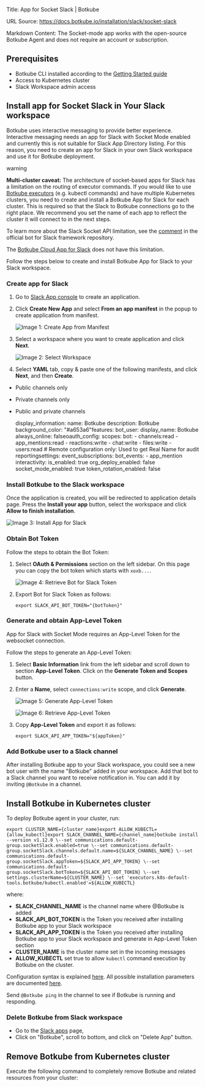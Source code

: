 Title: App for Socket Slack | Botkube

URL Source: https://docs.botkube.io/installation/slack/socket-slack

Markdown Content:
The Socket-mode app works with the open-source Botkube Agent and does not require an account or subscription.

Prerequisites[​](#prerequisites "Direct link to Prerequisites")
---------------------------------------------------------------

*   Botkube CLI installed according to the [Getting Started guide](https://docs.botkube.io/cli/getting-started#installation)
*   Access to Kubernetes cluster
*   Slack Workspace admin access

Install app for Socket Slack in Your Slack workspace[​](#install-app-for-socket-slack-in-your-slack-workspace "Direct link to Install app for Socket Slack in Your Slack workspace")
------------------------------------------------------------------------------------------------------------------------------------------------------------------------------------

Botkube uses interactive messaging to provide better experience. Interactive messaging needs an app for Slack with Socket Mode enabled and currently this is not suitable for Slack App Directory listing. For this reason, you need to create an app for Slack in your own Slack workspace and use it for Botkube deployment.

warning

**Multi-cluster caveat:** The architecture of socket-based apps for Slack has a limitation on the routing of executor commands. If you would like to use [Botkube executors](https://docs.botkube.io/plugins/) (e.g. kubectl commands) and have multiple Kubernetes clusters, you need to create and install a Botkube App for Slack for each cluster. This is required so that the Slack to Botkube connections go to the right place. We recommend you set the name of each app to reflect the cluster it will connect to in the next steps.

To learn more about the Slack Socket API limitation, see the [comment](https://github.com/slackapi/bolt-js/issues/1263#issuecomment-1006372826) in the official bot for Slack framework repository.

The [Botkube Cloud App for Slack](https://docs.botkube.io/installation/slack/cloud-slack) does not have this limitation.

Follow the steps below to create and install Botkube App for Slack to your Slack workspace.

### Create app for Slack[​](#create-app-for-slack "Direct link to Create app for Slack")

1.  Go to [Slack App console](https://api.slack.com/apps) to create an application.
    
2.  Click **Create New App** and select **From an app manifest** in the popup to create application from manifest.
    
    ![Image 1: Create App from Manifest](https://docs.botkube.io/assets/images/slack_add_app-716017a6575f393b49e2cd157c67fe48.png)
    
3.  Select a workspace where you want to create application and click **Next**.
    
    ![Image 2: Select Workspace](https://docs.botkube.io/assets/images/slack_select_workspace-082c3680c0653a819d556756493134d8.png)
    
4.  Select **YAML** tab, copy & paste one of the following manifests, and click **Next**, and then **Create**.
    

*   Public channels only
*   Private channels only
*   Public and private channels

    display_information:  name: Botkube  description: Botkube  background_color: "#a653a6"features:  bot_user:    display_name: Botkube    always_online: falseoauth_config:  scopes:    bot:      - channels:read      - app_mentions:read      - reactions:write      - chat:write      - files:write      - users:read # Remote configuration only: Used to get Real Name for audit reportingsettings:  event_subscriptions:    bot_events:      - app_mention  interactivity:    is_enabled: true  org_deploy_enabled: false  socket_mode_enabled: true  token_rotation_enabled: false

### Install Botkube to the Slack workspace[​](#install-botkube-to-the-slack-workspace "Direct link to Install Botkube to the Slack workspace")

Once the application is created, you will be redirected to application details page. Press the **Install your app** button, select the workspace and click **Allow to finish installation**.

![Image 3: Install App for Slack](https://docs.botkube.io/assets/images/slack_install_app-0c2fea83804d9a29ffe593d491d699c5.png)

### Obtain Bot Token[​](#obtain-bot-token "Direct link to Obtain Bot Token")

Follow the steps to obtain the Bot Token:

1.  Select **OAuth & Permissions** section on the left sidebar. On this page you can copy the bot token which starts with `xoxb...`.
    
    ![Image 4: Retrieve Bot for Slack Token](https://docs.botkube.io/assets/images/slack_retrieve_bot_token-98639453c7d18970dca8a4727a1c149e.png)
    
2.  Export Bot for Slack Token as follows:
    
        export SLACK_API_BOT_TOKEN="{botToken}"
    

### Generate and obtain App-Level Token[​](#generate-and-obtain-app-level-token "Direct link to Generate and obtain App-Level Token")

App for Slack with Socket Mode requires an App-Level Token for the websocket connection.

Follow the steps to generate an App-Level Token:

1.  Select **Basic Information** link from the left sidebar and scroll down to section **App-Level Token**. Click on the **Generate Token and Scopes** button.
    
2.  Enter a **Name**, select `connections:write` scope, and click **Generate**.
    
    ![Image 5: Generate App-Level Token](https://docs.botkube.io/assets/images/slack_generate_app_token-685ab59995edd5495a5f5cca626ae895.png)
    
    ![Image 6: Retrieve App-Level Token](https://docs.botkube.io/assets/images/slack_retrieve_app_token-512945b00d08d0fdcb7a25a09ec5a950.png)
    
3.  Copy **App-Level Token** and export it as follows:
    
        export SLACK_API_APP_TOKEN="${appToken}"
    

### Add Botkube user to a Slack channel[​](#add-botkube-user-to-a-slack-channel "Direct link to Add Botkube user to a Slack channel")

After installing Botkube app to your Slack workspace, you could see a new bot user with the name "Botkube" added in your workspace. Add that bot to a Slack channel you want to receive notification in. You can add it by inviting `@Botkube` in a channel.

Install Botkube in Kubernetes cluster[​](#install-botkube-in-kubernetes-cluster "Direct link to Install Botkube in Kubernetes cluster")
---------------------------------------------------------------------------------------------------------------------------------------

To deploy Botkube agent in your cluster, run:

    export CLUSTER_NAME={cluster_name}export ALLOW_KUBECTL={allow_kubectl}export SLACK_CHANNEL_NAME={channel_name}botkube install --version v1.12.0 \--set communications.default-group.socketSlack.enabled=true \--set communications.default-group.socketSlack.channels.default.name=${SLACK_CHANNEL_NAME} \--set communications.default-group.socketSlack.appToken=${SLACK_API_APP_TOKEN} \--set communications.default-group.socketSlack.botToken=${SLACK_API_BOT_TOKEN} \--set settings.clusterName=${CLUSTER_NAME} \--set 'executors.k8s-default-tools.botkube/kubectl.enabled'=${ALLOW_KUBECTL}

where:

*   **SLACK\_CHANNEL\_NAME** is the channel name where @Botkube is added
*   **SLACK\_API\_BOT\_TOKEN** is the Token you received after installing Botkube app to your Slack workspace
*   **SLACK\_API\_APP\_TOKEN** is the Token you received after installing Botkube app to your Slack workspace and generate in App-Level Token section
*   **CLUSTER\_NAME** is the cluster name set in the incoming messages
*   **ALLOW\_KUBECTL** set true to allow `kubectl` command execution by Botkube on the cluster.

Configuration syntax is explained [here](https://docs.botkube.io/self-hosted-configuration). All possible installation parameters are documented [here](https://docs.botkube.io/self-hosted-configuration/helm-chart-parameters).

Send `@Botkube ping` in the channel to see if Botkube is running and responding.

### Delete Botkube from Slack workspace[​](#delete-botkube-from-slack-workspace "Direct link to Delete Botkube from Slack workspace")

*   Go to the [Slack apps](https://api.slack.com/apps) page,
*   Click on "Botkube", scroll to bottom, and click on "Delete App" button.

Remove Botkube from Kubernetes cluster[​](#remove-botkube-from-kubernetes-cluster "Direct link to Remove Botkube from Kubernetes cluster")
------------------------------------------------------------------------------------------------------------------------------------------

Execute the following command to completely remove Botkube and related resources from your cluster:
